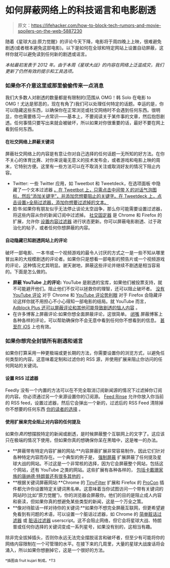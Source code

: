 # 如何屏蔽网络上的科技谣言和电影剧透

> 原文：<https://lifehacker.com/how-to-block-tech-rumors-and-movie-spoilers-on-the-web-5887230>

随着《星球大战:原力觉醒》的评论今天下降，电影将于周四晚上上映，很难避免剧透(或者根本避免这部电影)。以下是如何在全球和特定网站上设置自动屏蔽，这样你就可以避免读到任何新的剧透或谣言。



*本帖最初发表于 2012 年。由于本周《星球大战》的内容在网络上泛滥成灾，我们更新了仍然有效的提示和工具选项。*

### 如果你不介意这里或那里偷偷传来一点消息

我们大多数人对剧透的数量都是有限制的(范围从 OMG！韩 Solo 在电影 to OMG！尤达是邪恶的，现在有角了)我们可以处理任何特定的话题。幸运的是，你可以隐藏这些东西，以确保你在正常浏览或社交网络时不会遇到任何东西。很明显，你也需要练习一点常识——基本上，不要阅读关于某件事的文章，然后抱怨剧透。任何事情只要写出来就会被破坏，所以如果对你很重要的话，最好不要在网上看到任何东西。

#### 在社交网络上屏蔽关键词

屏蔽社交网络上的内容是有意让你对自己选择的任何话题一无所知的好方法。在你不关心的体育比赛、对你来说毫无意义的技术发布会，或者游戏和电影上映的周末，它特别方便。这里有一些方法可以在不取消关注或取消好友的情况下阻止内容。

*   Twitter: 一些 Twitter 应用，如 Tweetbot 和 Tweetdeck，在选项面板 中隐藏了一个文本过滤器 [。在 Tweetbot 上，只需点击中间带 X 的对话气泡图标，然后“添加关键字”，并添加您想要阻止的关键字。在 Tweetdeck 上，点击设置>全局过滤器，添加你想要过滤掉的文本。](https://lifehacker.com/how-to-clean-up-and-fine-tune-your-twitter-feed-1514738479)
*   脸书:如果你有朋友似乎无法停止谈论太空战争，那么你可能需要设置过滤器，将这些内容从你的新闻订阅中过滤掉。 [社交固定器](http://socialfixer.com/) 是 Chrome 和 Firefox 的扩展，允许你 [设置内容过滤器](http://lifehacker.com/how-to-block-annoying-political-posts-on-facebook-5940319) 进行状态更新。你可以屏蔽电影剧透、过于政治化的帖子，或者任何你想屏蔽的内容。

#### 自动隐藏已知剧透网站上的评论

破坏一部电影、一本书或一个视频游戏的最令人讨厌的方式之一是一些不知从哪里冒出来的大规模剧透的评论者。如果你只是想看一部电影的预告片或一个视频游戏的评论，这种情况尤其明显。谢天谢地，屏蔽这些评论并继续不剧透是相当容易的。下面是怎么做的。

*   **屏蔽 YouTube 上的评论:** YouTube 是剧透的宝库，如果他们被投票支持，就不可能避开他们。阻止他们不仅可以拯救你的理智，还可以阻止破坏者。 [没有 YouTube 评论](https://chrome.google.com/webstore/detail/hbeblcelbmadebneggicbpkjhlppjoen) 对于 Chrome 和 [YouTube 评论势利眼](https://addons.mozilla.org/en-US/firefox/addon/youtube-comment-snob/) 对于 Firefox 会隐藏评论这样你就不用担心不小心得知一部电影的结局。就 YouTube 而言， [Adblock Plus 还可以屏蔽评论和其他可能导致剧透的恼人内容](https://youtube.adblockplus.me/) 。
*   在许多博客上屏蔽评论:如果你想全面屏蔽评论，这很简单。 [闭嘴](https://stevenf.com/shutupcss/) 屏蔽博客上各种各样的评论，可以帮助确保你不会无意中看到任何你不想看到的信息。 [甚至在 iOS](https://itunes.apple.com/us/app/shut-up-comment-blocker/id1015043880?mt=8) 上也有效。

### 如果你想完全封锁所有剧透和谣言

如果你打算采用一种更极端或更长期的方法，你需要设置你的浏览方式，以避免任何类型的内容。这意味着定制和过滤你的 RSS 源，并使用扩展来阻止你访问的任何网站的关键词。

#### 设置 RSS 过滤器

Feedly 没有一个内置的方法可以在不完全取消订阅新闻源的情况下过滤掉你订阅的内容。你必须通过另一个来源设置你的订阅源。 [Feed Rinse](http://www.feedrinse.com/) 允许你放入你当前的 RSS feed，设置过滤器，然后它会弹出一个新的，过滤后的 RSS Feed 清除掉你不想要的任何东西 [你的读者的选择](http://lifehacker.com/google-reader-is-shutting-down-here-are-the-best-alter-5990456) 。

#### 使用扩展来完全阻止对内容的任何提及

如果你*真的*想摆脱特定的新闻或剧透，是时候屏蔽整个互联网上的文字了。这应该只在极端的情况下使用，但如果你真的想确保你呆在黑暗中，这是唯一的办法。

*   **屏蔽带有特定内容扩展的网站:**内容屏蔽扩展非常容易制作，因此它们针对各种特定内容而存在。一个典型的例子是， [强制屏蔽](https://chrome.google.com/webstore/detail/force-block-the-star-wars/bplpphlobgcnjhoglonpnkooaaenlmol) 扩展屏蔽了任何提及星球大战的网站。不过这是一个非常核的选择，因为它会屏蔽整个网站，包括这个网站，还有 YouTube 之类的网站。这些扩展有各种各样的， [包括卡戴珊家族的](https://chrome.google.com/webstore/detail/kardashian-filter/kbnhlagadnlfihhgjkmcaffjadkadoap?hl=en)[唐纳德·特朗普](https://chrome.google.com/webstore/detail/remove-donald-trump-from/hhokbihnhhfghkbmihlgfcoafhkghdej?hl=en)[还有很多其他的](http://fffff.at/tinted-sheen/) 。
*   **根据关键词屏蔽网站:**Chrome 的 [TinyFilter](https://chrome.google.com/webstore/detail/nlfgnnlnfbpcammlnibfkplpnbbbdeli?hc=search&hcp=main) 扩展和 Firefox 的 [ProCon](https://addons.mozilla.org/en-US/firefox/addon/procon-latte/) 插件都允许你设置特定关键词黑名单。这意味着当你试图访问一个带有关键词的网站时(比如“原力觉醒”)，你的浏览器会屏蔽你。他们的目的是阻止成人内容和亵渎，但如果你真的想避免某些类型的新闻，这是一个万全之策。
*   **像对待脏话一样对待你的关键词:**如果你不想完全屏蔽互联网，但更希望避免看到有问题的术语，可以设置一个脏话过滤器，如 Chrome 的 [简单脏话过滤器](https://chrome.google.com/webstore/detail/ackkocjhcalcpgpfjcoinogdejibgbho) 或 [脏话过滤器](http://userscripts.org/scripts/show/4175) userscript。这不会阻止网络，但它会将星球大战、特朗普或任何你选择的关键词变成一系列星号，如果没有别的，这相当有趣。

除非完全拔掉插头，否则你永远无法完全摆脱谣言和破坏者，但至少有可能将你的网络内容限制在一个可管理的水平。在接下来的几周里，大量的星球大战废话将会涌入，所以如果你想删掉它，这是一个很好的方法。

<small>*插图由 fruit kujari 制成。*T3</small>